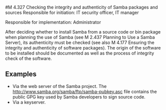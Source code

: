 #M 4.327 Checking the integrity and authenticity of Samba packages and sources
Responsible for initiation: IT security officer, IT manager

Responsible for implementation: Administrator

After deciding whether to install Samba from a source code or bin package when planning the use of Samba (see M 2.437 Planning to Use a Samba Server), its authenticity must be checked (see also M 4.177 Ensuring the integrity and authenticity of software packages). The origin of the software to be installed should be documented as well as the process of integrity check of the software.



## Examples 
* Via the web server of the Samba project. The http://www.samba.org/samba/ftp/samba-pubkey.asc file contains the public GPG key used by Samba developers to sign source code.
* Via a keyserver.





